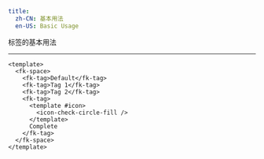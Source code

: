 ```yaml
title:
  zh-CN: 基本用法
  en-US: Basic Usage
```


标签的基本用法

---


```vue { "component": true } 
<template>
  <fk-space>
    <fk-tag>Default</fk-tag>
    <fk-tag>Tag 1</fk-tag>
    <fk-tag>Tag 2</fk-tag>
    <fk-tag>
      <template #icon>
        <icon-check-circle-fill />
      </template>
      Complete
    </fk-tag>
  </fk-space>
</template>
```

